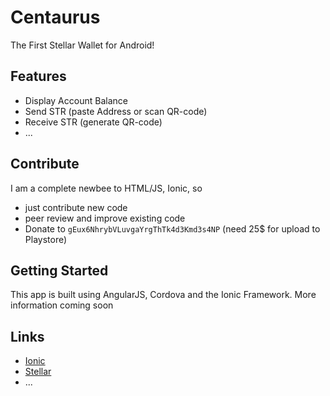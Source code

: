 Centaurus
=====================

The First Stellar Wallet for Android!

## Features

* Display Account Balance
* Send STR (paste Address or scan QR-code)
* Receive STR (generate QR-code)
* ...

## Contribute

I am a complete newbee to HTML/JS, Ionic, so 
* just contribute new code
* peer review and improve existing code
* Donate to `gEux6NhrybVLuvgaYrgThTk4d3Kmd3s4NP` (need 25$ for upload to Playstore)

## Getting Started

This app is built using AngularJS, Cordova and the Ionic Framework. More information coming soon

## Links
* [Ionic](http://ionicframework.com/)
* [Stellar](https://www.stellar.org/blog/introducing-stellar/)
* ...
